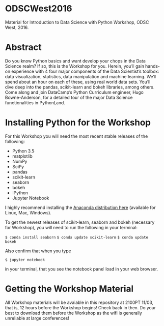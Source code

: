 # ODSCWest2016
Material for Introduction to Data Science with Python Workshop, ODSC West, 2016.

# Abstract

Do you know Python basics and want develop your chops in the Data Science realm? If so, this is the Workshop for you. Herein, you’ll gain hands-on experience with 4 four major components of the Data Scientist’s toolbox: data visualization, statistics, data manipulation and machine learning. We’ll spend about an hour on each of these, using real world data sets. You’ll dive deep into the pandas, scikit-learn and bokeh libraries, among others. Come along and join DataCamp’s Python Curriculum engineer, Hugo Bowne-Anderson, for a detailed tour of the major Data Science functionalities in PythonLand.

# Installing Python for the Workshop

For this Workshop you will need the most recent stable releases of the following:

- Python 3.5
- matplotlib
- NumPy
- SciPy
- pandas
- scikit-learn
- seaborn
- bokeh
- IPython
- Jupyter Notebook

I highly recommend installing the [Anaconda distribution here](https://www.continuum.io/downloads) (available for Linux, Mac, Windows).

To get the newest releases of scikit-learn, seaborn and bokeh (necessary for Workshop), you will need to run the following in your terminal:

`$ conda install seaborn`
`$ conda update scikit-learn`
`$ conda update bokeh`

Also confirm that when you type

`$ jupyter notebook`

in your terminal, that you see the notebook panel load in your web browser.

# Getting the Workshop Material

All Workshop materials will be avaiable in this repository at 2100PT 11/03, that is, 12 hours before the Workshop begins! Check back in then. Do your best to download them before the Workshop as the wifi is generally unreliable at large conferences!




